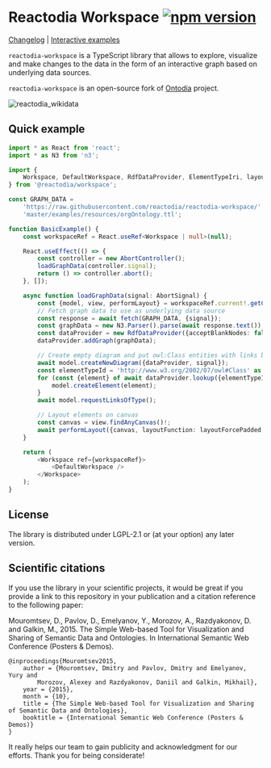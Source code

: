 # Reactodia Workspace [![npm version](https://badge.fury.io/js/@reactodia%2Fworkspace.svg)](https://badge.fury.io/js/@reactodia%2Fworkspace)

[Changelog](https://github.com/reactodia/reactodia-workspace/blob/master/CHANGELOG.md) | [Interactive examples](https://reactodia.github.io/workspace/rdf.html)

`reactodia-workspace` is a TypeScript library that allows to explore, visualize and make changes to the data in the form of an interactive graph based on underlying data sources.

`reactodia-workspace` is an open-source fork of [Ontodia](https://github.com/metaphacts/ontodia) project.

![reactodia_wikidata](https://github.com/reactodia/reactodia-workspace/assets/1636942/10818259-a78d-41f1-b0c9-867b2164d8bd)

## Quick example

```ts
import * as React from 'react';
import * as N3 from 'n3';

import {
    Workspace, DefaultWorkspace, RdfDataProvider, ElementTypeIri, layoutForcePadded,
} from '@reactodia/workspace';

const GRAPH_DATA =
    'https://raw.githubusercontent.com/reactodia/reactodia-workspace/' +
    'master/examples/resources/orgOntology.ttl';

function BasicExample() {
    const workspaceRef = React.useRef<Workspace | null>(null);

    React.useEffect(() => {
        const controller = new AbortController();
        loadGraphData(controller.signal);
        return () => controller.abort();
    }, []);

    async function loadGraphData(signal: AbortSignal) {
        const {model, view, performLayout} = workspaceRef.current!.getContext();
        // Fetch graph data to use as underlying data source
        const response = await fetch(GRAPH_DATA, {signal});
        const graphData = new N3.Parser().parse(await response.text());
        const dataProvider = new RdfDataProvider({acceptBlankNodes: false});
        dataProvider.addGraph(graphData);

        // Create empty diagram and put owl:Class entities with links between them
        await model.createNewDiagram({dataProvider, signal});
        const elementTypeId = 'http://www.w3.org/2002/07/owl#Class' as ElementTypeIri;
        for (const {element} of await dataProvider.lookup({elementTypeId})) {
            model.createElement(element);
        }
        await model.requestLinksOfType();

        // Layout elements on canvas
        const canvas = view.findAnyCanvas()!;
        await performLayout({canvas, layoutFunction: layoutForcePadded, signal});
    }

    return (
        <Workspace ref={workspaceRef}>
            <DefaultWorkspace />
        </Workspace>
    );
}
```

## License

The library is distributed under LGPL-2.1 or (at your option) any later version.

## Scientific citations

If you use the library in your scientific projects, it would be great if you provide a link to this repository in your publication and a citation reference to the following paper:

Mouromtsev, D., Pavlov, D., Emelyanov, Y., Morozov, A., Razdyakonov, D. and Galkin, M., 2015. The Simple Web-based Tool for Visualization and Sharing of Semantic Data and Ontologies. In International Semantic Web Conference (Posters & Demos).

```
@inproceedings{Mouromtsev2015,
    author = {Mouromtsev, Dmitry and Pavlov, Dmitry and Emelyanov, Yury and
        Morozov, Alexey and Razdyakonov, Daniil and Galkin, Mikhail},
    year = {2015},
    month = {10},
    title = {The Simple Web-based Tool for Visualization and Sharing of Semantic Data and Ontologies},
    booktitle = {International Semantic Web Conference (Posters & Demos)}
}
```

It really helps our team to gain publicity and acknowledgment for our efforts.
Thank you for being considerate!
